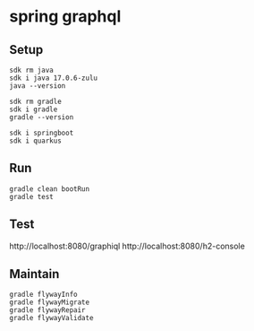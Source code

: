 # spring graphql

## Setup

```shell
sdk rm java
sdk i java 17.0.6-zulu
java --version

sdk rm gradle 
sdk i gradle
gradle --version

sdk i springboot
sdk i quarkus
```

## Run

```shell
gradle clean bootRun
gradle test
```

## Test

http://localhost:8080/graphiql
http://localhost:8080/h2-console

## Maintain

```shell
gradle flywayInfo
gradle flywayMigrate
gradle flywayRepair
gradle flywayValidate
```
